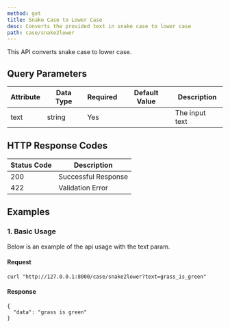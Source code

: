 ```yaml
---
method: get
title: Snake Case to Lower Case
desc: Converts the provided text in snake case to lower case
path: case/snake2lower
---
```


This API converts snake case to lower case.

## Query Parameters

| Attribute | Data Type | Required | Default Value |Description |
| ----------- | ----------- | -----------  | ----------- | ----------- |
| text | string | Yes | | The input text  |

## HTTP Response Codes

| Status Code | Description |
| ----------- | ----------- |
| 200 | Successful Response |
| 422 | Validation Error |

## Examples

### 1. Basic Usage

Below is an example of the api usage with the text param. 

#### Request

```
curl "http://127.0.0.1:8000/case/snake2lower?text=grass_is_green"
```

#### Response

```
{
  "data": "grass is green"
}
```
